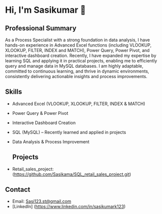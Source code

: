 # Hi, I'm Sasikumar 👋

## Professional Summary

As a Process Specialist with a strong foundation in data analysis, I have hands-on experience in Advanced Excel functions (including VLOOKUP, XLOOKUP, FILTER, INDEX and MATCH), Power Query, Power Pivot, and interactive dashboard creation. Recently, I have expanded my expertise by learning SQL and applying it in practical projects, enabling me to efficiently query and manage data in MySQL databases. I am highly adaptable, committed to continuous learning, and thrive in dynamic environments, consistently delivering actionable insights and process improvements.

## Skills

- Advanced Excel (VLOOKUP, XLOOKUP, FILTER, INDEX & MATCH)
- Power Query & Power Pivot
- Interactive Dashboard Creation
- SQL (MySQL) – Recently learned and applied in projects
- Data Analysis & Process Improvement

  ## Projects
  
-  Retail_sales_project: (https://github.com/Sasikama/SQL_retail_sales_project.git)

## Contact

- Email: Sasi123.st@gmail.com
- [LinkedIn] (https://www.linkedin.com/in/sasikumark123)

